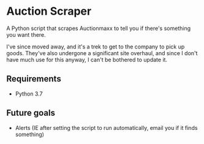 # Auction Scraper
A Python script that scrapes Auctionmaxx to tell you if there's something you want there.

I've since moved away, and it's a trek to get to the company to pick up goods. They've also undergone a significant site overhaul, and since I don't have much use for this anyway, I can't be bothered to update it.

## Requirements
* Python 3.7

## Future goals
* Alerts (IE after setting the script to run automatically, email you if it finds something)
